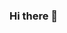 ### Hi there 👋


<!--
**kutlayacar/kutlayacar** is a ✨ _special_ ✨ repository because its `README.md` (this file) appears on your GitHub profile.


I'm Kutlay from Ankara-Turkey, located in Berlin-Germany. Currently studying for a master's degree in electrical engineering.



Here are some ideas to get you started:

- 🔭 I’m currently working on ...
- 🌱 I’m currently learning ...
- 👯 I’m looking to collaborate on ...
- 🤔 I’m looking for help with ...
- 💬 Ask me about ...
- 📫 How to reach me: ...
- 😄 Pronouns: ...
- ⚡ Fun fact: ...
-->
